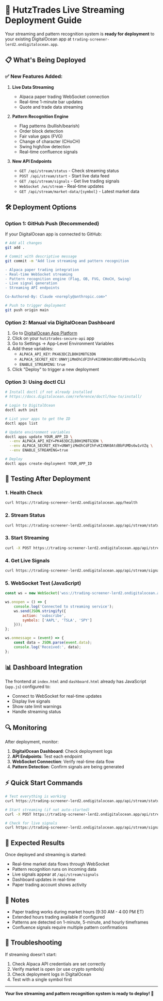 # 🚀 HutzTrades Live Streaming Deployment Guide

Your streaming and pattern recognition system is **ready for deployment** to your existing DigitalOcean app at `trading-screener-lerd2.ondigitalocean.app`.

## 📋 What's Being Deployed

### ✅ New Features Added:
1. **Live Data Streaming**
   - Alpaca paper trading WebSocket connection
   - Real-time 1-minute bar updates
   - Quote and trade data streaming

2. **Pattern Recognition Engine**
   - Flag patterns (bullish/bearish)
   - Order block detection
   - Fair value gaps (FVG)
   - Change of character (CHoCH)
   - Swing high/low detection
   - Real-time confluence signals

3. **New API Endpoints**
   - `GET /api/stream/status` - Check streaming status
   - `POST /api/stream/start` - Start live data feed
   - `GET /api/stream/signals` - Get live trading signals
   - `WebSocket /ws/stream` - Real-time updates
   - `GET /api/stream/market-data/{symbol}` - Latest market data

## 🛠️ Deployment Options

### Option 1: GitHub Push (Recommended)
If your DigitalOcean app is connected to GitHub:

```bash
# Add all changes
git add .

# Commit with descriptive message
git commit -m "Add live streaming and pattern recognition

- Alpaca paper trading integration
- Real-time WebSocket streaming
- Pattern recognition engine (Flag, OB, FVG, CHoCH, Swing)
- Live signal generation
- Streaming API endpoints

Co-Authored-By: Claude <noreply@anthropic.com>"

# Push to trigger deployment
git push origin main
```

### Option 2: Manual via DigitalOcean Dashboard
1. Go to [DigitalOcean App Platform](https://cloud.digitalocean.com/apps)
2. Click on your `hutztrades-secure-api` app
3. Go to Settings → App-Level Environment Variables
4. Add these variables:
   - `ALPACA_API_KEY`: `PK463DCZLB0H1M8TG3DN`
   - `ALPACA_SECRET_KEY`: `UNWYjiMmOhCdFIhFvKIXNK0AtdBbFUMDs6w1vVZq`
   - `ENABLE_STREAMING`: `true`
5. Click "Deploy" to trigger a new deployment

### Option 3: Using doctl CLI
```bash
# Install doctl if not already installed
# https://docs.digitalocean.com/reference/doctl/how-to/install/

# Login to DigitalOcean
doctl auth init

# List your apps to get the ID
doctl apps list

# Update environment variables
doctl apps update YOUR_APP_ID \
  --env ALPACA_API_KEY=PK463DCZLB0H1M8TG3DN \
  --env ALPACA_SECRET_KEY=UNWYjiMmOhCdFIhFvKIXNK0AtdBbFUMDs6w1vVZq \
  --env ENABLE_STREAMING=true

# Deploy
doctl apps create-deployment YOUR_APP_ID
```

## 🧪 Testing After Deployment

### 1. Health Check
```bash
curl https://trading-screener-lerd2.ondigitalocean.app/health
```

### 2. Stream Status
```bash
curl https://trading-screener-lerd2.ondigitalocean.app/api/stream/status
```

### 3. Start Streaming
```bash
curl -X POST https://trading-screener-lerd2.ondigitalocean.app/api/stream/start
```

### 4. Get Live Signals
```bash
curl https://trading-screener-lerd2.ondigitalocean.app/api/stream/signals
```

### 5. WebSocket Test (JavaScript)
```javascript
const ws = new WebSocket('wss://trading-screener-lerd2.ondigitalocean.app/ws/stream');

ws.onopen = () => {
    console.log('Connected to streaming service');
    ws.send(JSON.stringify({
        action: 'subscribe',
        symbols: ['AAPL', 'TSLA', 'SPY']
    }));
};

ws.onmessage = (event) => {
    const data = JSON.parse(event.data);
    console.log('Received:', data);
};
```

## 📊 Dashboard Integration

The frontend at `index.html` and `dashboard.html` already has JavaScript (`app.js`) configured to:
- Connect to WebSocket for real-time updates
- Display live signals
- Show rate limit warnings
- Handle streaming status

## 🔍 Monitoring

After deployment, monitor:
1. **DigitalOcean Dashboard**: Check deployment logs
2. **API Endpoints**: Test each endpoint
3. **WebSocket Connection**: Verify real-time data flow
4. **Pattern Detection**: Confirm signals are being generated

## ⚡ Quick Start Commands

```bash
# Test everything is working
curl https://trading-screener-lerd2.ondigitalocean.app/api/stream/status | jq

# Start streaming (if not auto-started)
curl -X POST https://trading-screener-lerd2.ondigitalocean.app/api/stream/start | jq

# Check for live signals
curl https://trading-screener-lerd2.ondigitalocean.app/api/stream/signals | jq
```

## 🎯 Expected Results

Once deployed and streaming is started:
- Real-time market data flows through WebSocket
- Pattern recognition runs on incoming data
- Live signals appear at `/api/stream/signals`
- Dashboard updates in real-time
- Paper trading account shows activity

## 📝 Notes

- Paper trading works during market hours (9:30 AM - 4:00 PM ET)
- Extended hours trading available if configured
- Patterns are detected on 1-minute, 5-minute, and hourly timeframes
- Confluence signals require multiple pattern confirmations

## 🚨 Troubleshooting

If streaming doesn't start:
1. Check Alpaca API credentials are set correctly
2. Verify market is open (or use crypto symbols)
3. Check deployment logs in DigitalOcean
4. Test with a single symbol first

---

**Your live streaming and pattern recognition system is ready to deploy! 🎉**